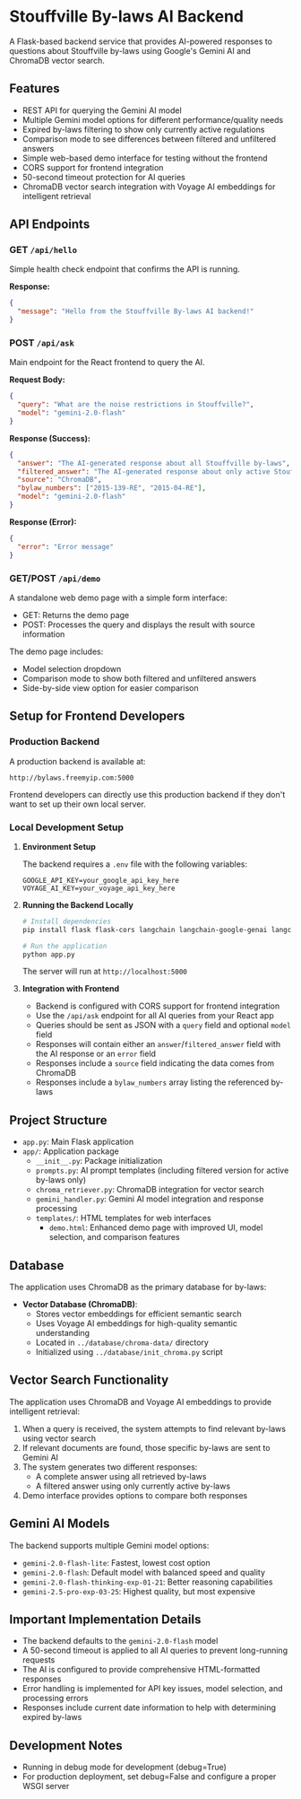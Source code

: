 # Stouffville By-laws AI Backend

A Flask-based backend service that provides AI-powered responses to questions about Stouffville by-laws using Google's Gemini AI and ChromaDB vector search.

## Features

- REST API for querying the Gemini AI model
- Multiple Gemini model options for different performance/quality needs
- Expired by-laws filtering to show only currently active regulations
- Comparison mode to see differences between filtered and unfiltered answers
- Simple web-based demo interface for testing without the frontend
- CORS support for frontend integration
- 50-second timeout protection for AI queries
- ChromaDB vector search integration with Voyage AI embeddings for intelligent retrieval

## API Endpoints

### GET `/api/hello`

Simple health check endpoint that confirms the API is running.

**Response:**
```json
{
  "message": "Hello from the Stouffville By-laws AI backend!"
}
```

### POST `/api/ask`

Main endpoint for the React frontend to query the AI.

**Request Body:**
```json
{
  "query": "What are the noise restrictions in Stouffville?",
  "model": "gemini-2.0-flash" 
}
```

**Response (Success):**
```json
{
  "answer": "The AI-generated response about all Stouffville by-laws",
  "filtered_answer": "The AI-generated response about only active Stouffville by-laws",
  "source": "ChromaDB",
  "bylaw_numbers": ["2015-139-RE", "2015-04-RE"],
  "model": "gemini-2.0-flash"
}
```

**Response (Error):**
```json
{
  "error": "Error message"
}
```

### GET/POST `/api/demo`

A standalone web demo page with a simple form interface:
- GET: Returns the demo page
- POST: Processes the query and displays the result with source information

The demo page includes:
- Model selection dropdown
- Comparison mode to show both filtered and unfiltered answers
- Side-by-side view option for easier comparison

## Setup for Frontend Developers

### Production Backend

A production backend is available at:
```
http://bylaws.freemyip.com:5000
```

Frontend developers can directly use this production backend if they don't want to set up their own local server.

### Local Development Setup

1. **Environment Setup**

   The backend requires a `.env` file with the following variables:
   ```
   GOOGLE_API_KEY=your_google_api_key_here
   VOYAGE_AI_KEY=your_voyage_api_key_here
   ```

2. **Running the Backend Locally**

   ```bash
   # Install dependencies
   pip install flask flask-cors langchain langchain-google-genai langchain-chroma langchain-voyageai chromadb python-dotenv

   # Run the application
   python app.py
   ```

   The server will run at `http://localhost:5000`

3. **Integration with Frontend**

   - Backend is configured with CORS support for frontend integration
   - Use the `/api/ask` endpoint for all AI queries from your React app
   - Queries should be sent as JSON with a `query` field and optional `model` field
   - Responses will contain either an `answer`/`filtered_answer` field with the AI response or an `error` field
   - Responses include a `source` field indicating the data comes from ChromaDB
   - Responses include a `bylaw_numbers` array listing the referenced by-laws

## Project Structure

- `app.py`: Main Flask application
- `app/`: Application package
  - `__init__.py`: Package initialization
  - `prompts.py`: AI prompt templates (including filtered version for active by-laws only)
  - `chroma_retriever.py`: ChromaDB integration for vector search
  - `gemini_handler.py`: Gemini AI model integration and response processing
  - `templates/`: HTML templates for web interfaces
    - `demo.html`: Enhanced demo page with improved UI, model selection, and comparison features

## Database

The application uses ChromaDB as the primary database for by-laws:

- **Vector Database (ChromaDB)**:
   - Stores vector embeddings for efficient semantic search
   - Uses Voyage AI embeddings for high-quality semantic understanding
   - Located in `../database/chroma-data/` directory
   - Initialized using `../database/init_chroma.py` script

## Vector Search Functionality

The application uses ChromaDB and Voyage AI embeddings to provide intelligent retrieval:

1. When a query is received, the system attempts to find relevant by-laws using vector search
2. If relevant documents are found, those specific by-laws are sent to Gemini AI
3. The system generates two different responses:
   - A complete answer using all retrieved by-laws
   - A filtered answer using only currently active by-laws
4. Demo interface provides options to compare both responses

## Gemini AI Models

The backend supports multiple Gemini model options:

- `gemini-2.0-flash-lite`: Fastest, lowest cost option
- `gemini-2.0-flash`: Default model with balanced speed and quality
- `gemini-2.0-flash-thinking-exp-01-21`: Better reasoning capabilities
- `gemini-2.5-pro-exp-03-25`: Highest quality, but most expensive

## Important Implementation Details

- The backend defaults to the `gemini-2.0-flash` model
- A 50-second timeout is applied to all AI queries to prevent long-running requests
- The AI is configured to provide comprehensive HTML-formatted responses 
- Error handling is implemented for API key issues, model selection, and processing errors
- Responses include current date information to help with determining expired by-laws

## Development Notes

- Running in debug mode for development (debug=True)
- For production deployment, set debug=False and configure a proper WSGI server 